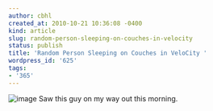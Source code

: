 ```yaml
---
author: cbhl
created_at: 2010-10-21 10:36:08 -0400
kind: article
slug: random-person-sleeping-on-couches-in-velocity
status: publish
title: 'Random Person Sleeping on Couches in VeloCity '
wordpress_id: '625'
tags:
- '365'
---
```


![image](//images.michael-chang.ca/blog/wp-content/uploads/2010/10/wpid-IMG_20101021_094623.jpg)
Saw this guy on my way out this morning.
